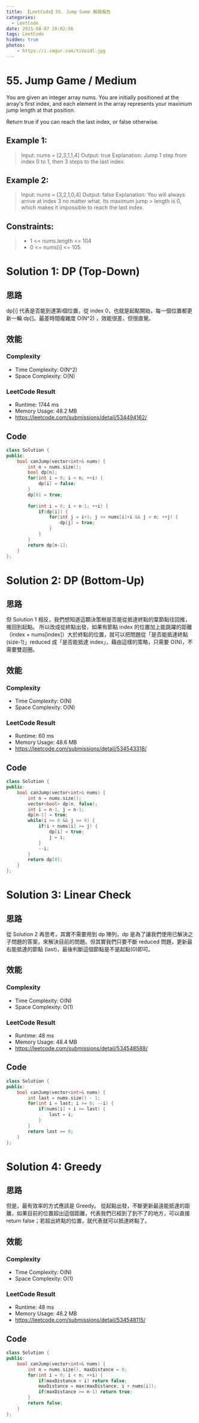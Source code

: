 ```yaml
---
title: 【LeetCode】55. Jump Game 解題報告
categories:
  - LeetCode
date: 2021-08-07 20:02:56
tags: LeetCode
hidden: true
photos:
    - https://i.imgur.com/tiVoidl.jpg
---
```

 
# 55. Jump Game / Medium

You are given an integer array nums. You are initially positioned at the array's first index, and each element in the array represents your maximum jump length at that position.

Return true if you can reach the last index, or false otherwise.

 

<!-- more --> 
## Example 1:
> Input: nums = [2,3,1,1,4]
> Output: true
> Explanation: Jump 1 step from index 0 to 1, then 3 steps to the last index.

## Example 2:
> Input: nums = [3,2,1,0,4]
> Output: false
> Explanation: You will always arrive at index 3 no matter what. Its maximum jump > length is 0, which makes it impossible to reach the last index.


## Constraints:
> - 1 <= nums.length <= 104
> - 0 <= nums[i] <= 105
 


# Solution 1: DP (Top-Down)
## 思路

dp[i] 代表是否能到達第i個位置，從 index 0，也就是起點開始，每一個位置都更新一輪 dp[]。最差時間複雜度 O(N^2) ，效能很差，但很直覺。


## 效能

### Complexity 
- Time Complexity: O(N^2)
- Space Complexity: O(N)

### LeetCode Result

- Runtime: 1744 ms
- Memory Usage: 48.2 MB 
- https://leetcode.com/submissions/detail/534494162/

## Code
```cpp
class Solution {
public:
    bool canJump(vector<int>& nums) {
        int n = nums.size();
        bool dp[n];
        for(int i = 0; i < n; ++i) {
            dp[i] = false;
        }
        dp[0] = true;
        
        for(int i = 0; i < n-1; ++i) {
            if(dp[i]) {
                for(int j = i+1; j <= nums[i]+i && j < n; ++j) {
                    dp[j] = true;
                }
            }
        }
        return dp[n-1];
    }
};
```

# Solution 2: DP (Bottom-Up)
## 思路

但 Solution 1 相反，我們想知道這顆決策樹是否能從抵達終點的葉節點往回推，推回到起點。
所以改成從終點出發，如果有節點 index 的位置加上能跳躍的距離（index + nums[index]）大於終點的位置，就可以把問題從「是否能抵達終點(size-1)」reduced 成「是否能抵達 index」，藉由這樣的策略，只需要 O(N)，不需要雙迴圈。


## 效能

### Complexity 
- Time Complexity: O(N)
- Space Complexity: O(N)

### LeetCode Result

- Runtime: 60 ms
- Memory Usage: 48.6 MB 
- https://leetcode.com/submissions/detail/534543318/

## Code
```cpp
class Solution {
public:
    bool canJump(vector<int>& nums) {
        int n = nums.size();
        vector<bool> dp(n, false);
        int i = n-1, j = n-1;
        dp[n-1] = true;
        while(i >= 0 && j >= 0) {
            if(i + nums[i] >= j) {
                dp[i] = true;
                j = i;
            }
            --i;
        }
        return dp[0];
    }
};
```

# Solution 3: Linear Check
## 思路

從 Solution 2 再思考，其實不需要用到 dp 陣列，dp 是為了讓我們使用已解決之子問題的答案，來解決目前的問題。但其實我們只要不斷 reduced 問題，更新最右能抵達的節點 (last)，最後判斷這個節點是不是起點(0)即可。


## 效能

### Complexity 
- Time Complexity: O(N)
- Space Complexity: O(1)

### LeetCode Result

- Runtime: 48 ms
- Memory Usage: 48.4 MB 
- https://leetcode.com/submissions/detail/534548588/

## Code
```cpp
class Solution {
public:
    bool canJump(vector<int>& nums) {
        int last = nums.size() - 1;
        for(int i = last; i >= 0; --i) {
            if(nums[i] + i >= last) {
                last = i;
            }
        }
        return last == 0;
    }
};
```

# Solution 4: Greedy
## 思路

但是，最有效率的方式應該是 Greedy。
從起點出發，不斷更新最遠能抵達的距離，如果目前的位置超出這個距離，代表我們已經到了到不了的地方，可以直接 return false；若超出終點的位置，就代表就可以抵達終點了。


## 效能

### Complexity 
- Time Complexity: O(N)
- Space Complexity: O(1)

### LeetCode Result

- Runtime: 48 ms
- Memory Usage: 48.2 MB 
- https://leetcode.com/submissions/detail/534548115/

## Code
```cpp
class Solution {
public:
    bool canJump(vector<int>& nums) {
        int n = nums.size(), maxDistance = 0;
        for(int i = 0; i < n; ++i) {
            if(maxDistance < i) return false;
            maxDistance = max(maxDistance, i + nums[i]);
            if(maxDistance >= n-1) return true;
        }
        return false;
    }
};
```